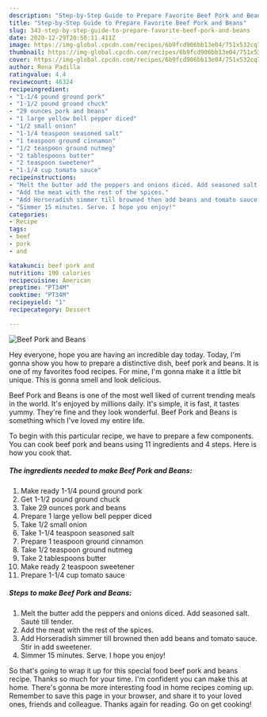 ```yaml
---
description: "Step-by-Step Guide to Prepare Favorite Beef Pork and Beans"
title: "Step-by-Step Guide to Prepare Favorite Beef Pork and Beans"
slug: 343-step-by-step-guide-to-prepare-favorite-beef-pork-and-beans
date: 2020-12-29T20:50:11.411Z
image: https://img-global.cpcdn.com/recipes/6b9fcd906bb13e04/751x532cq70/beef-pork-and-beans-recipe-main-photo.jpg
thumbnail: https://img-global.cpcdn.com/recipes/6b9fcd906bb13e04/751x532cq70/beef-pork-and-beans-recipe-main-photo.jpg
cover: https://img-global.cpcdn.com/recipes/6b9fcd906bb13e04/751x532cq70/beef-pork-and-beans-recipe-main-photo.jpg
author: Rena Padilla
ratingvalue: 4.4
reviewcount: 46324
recipeingredient:
- "1-1/4 pound ground pork"
- "1-1/2 pound ground chuck"
- "29 ounces pork and beans"
- "1 large yellow bell pepper diced"
- "1/2 small onion"
- "1-1/4 teaspoon seasoned salt"
- "1 teaspoon ground cinnamon"
- "1/2 teaspoon ground nutmeg"
- "2 tablespoons butter"
- "2 teaspoon sweetener"
- "1-1/4 cup tomato sauce"
recipeinstructions:
- "Melt the butter add the peppers and onions diced. Add seasoned salt. Sauté till tender."
- "Add the meat with the rest of the spices."
- "Add Horseradish simmer till browned then add beans and tomato sauce. Stir in add sweetener."
- "Simmer 15 minutes. Serve. I hope you enjoy!"
categories:
- Recipe
tags:
- beef
- pork
- and

katakunci: beef pork and 
nutrition: 190 calories
recipecuisine: American
preptime: "PT34M"
cooktime: "PT34M"
recipeyield: "1"
recipecategory: Dessert

---
```



![Beef Pork and Beans](https://img-global.cpcdn.com/recipes/6b9fcd906bb13e04/751x532cq70/beef-pork-and-beans-recipe-main-photo.jpg)

Hey everyone, hope you are having an incredible day today. Today, I'm gonna show you how to prepare a distinctive dish, beef pork and beans. It is one of my favorites food recipes. For mine, I'm gonna make it a little bit unique. This is gonna smell and look delicious.



Beef Pork and Beans is one of the most well liked of current trending meals in the world. It's enjoyed by millions daily. It's simple, it is fast, it tastes yummy. They're fine and they look wonderful. Beef Pork and Beans is something which I've loved my entire life.


To begin with this particular recipe, we have to prepare a few components. You can cook beef pork and beans using 11 ingredients and 4 steps. Here is how you cook that.

<!--inarticleads1-->

##### The ingredients needed to make Beef Pork and Beans:

1. Make ready 1-1/4 pound ground pork
1. Get 1-1/2 pound ground chuck
1. Take 29 ounces pork and beans
1. Prepare 1 large yellow bell pepper diced
1. Take 1/2 small onion
1. Take 1-1/4 teaspoon seasoned salt
1. Prepare 1 teaspoon ground cinnamon
1. Take 1/2 teaspoon ground nutmeg
1. Take 2 tablespoons butter
1. Make ready 2 teaspoon sweetener
1. Prepare 1-1/4 cup tomato sauce




<!--inarticleads2-->

##### Steps to make Beef Pork and Beans:

1. Melt the butter add the peppers and onions diced. Add seasoned salt. Sauté till tender.
1. Add the meat with the rest of the spices.
1. Add Horseradish simmer till browned then add beans and tomato sauce. Stir in add sweetener.
1. Simmer 15 minutes. Serve. I hope you enjoy!




So that's going to wrap it up for this special food beef pork and beans recipe. Thanks so much for your time. I'm confident you can make this at home. There's gonna be more interesting food in home recipes coming up. Remember to save this page in your browser, and share it to your loved ones, friends and colleague. Thanks again for reading. Go on get cooking!
